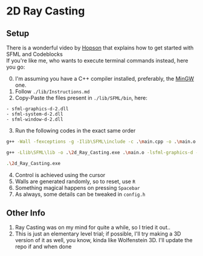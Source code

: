 # 2D Ray Casting

## Setup
There is a wonderful video by <a href="https://www.youtube.com/watch?v=fcZFaiGFIMA&list=PLMZ_9w2XRxiYkf00joyT5_bKQ0AvnMLbl&index=2">Hopson</a> that explains how to get started with SFML and Codeblocks<br>
If you're like me, who wants to execute terminal commands instead, here you go:

0. I'm assuming you have a C++ compiler installed, preferably, the <a href="https://www.mingw-w64.org/downloads/">MinGW</a> one.
1. Follow `./lib/Instructions.md`
2. Copy-Paste the files present in `./lib/SFML/bin`, here:
```
- sfml-graphics-d-2.dll
- sfml-system-d-2.dll
- sfml-window-d-2.dll
```
3. Run the following codes in the exact same order
```sh
g++ -Wall -fexceptions -g -Ilib\SFML\include -c .\main.cpp -o .\main.o
```
```sh
g++ -Llib\SFML\lib -o .\2d_Ray_Casting.exe .\main.o -lsfml-graphics-d -lsfml-window-d -lsfml-system-d
```
```sh
.\2d_Ray_Casting.exe
```
4. Control is achieved using the cursor
5. Walls are generated randomly, so to reset, use `R`
6. Something magical happens on pressing `Spacebar`
7. As always, some details can be tweaked in `config.h`

## Other Info
1. Ray Casting was on my mind for quite a while, so I tried it out..
2. This is just an elementary level trial; if possible, I'll try making a 3D version of it as well, you know, kinda like Wolfenstein 3D. I'll update the repo if and when done